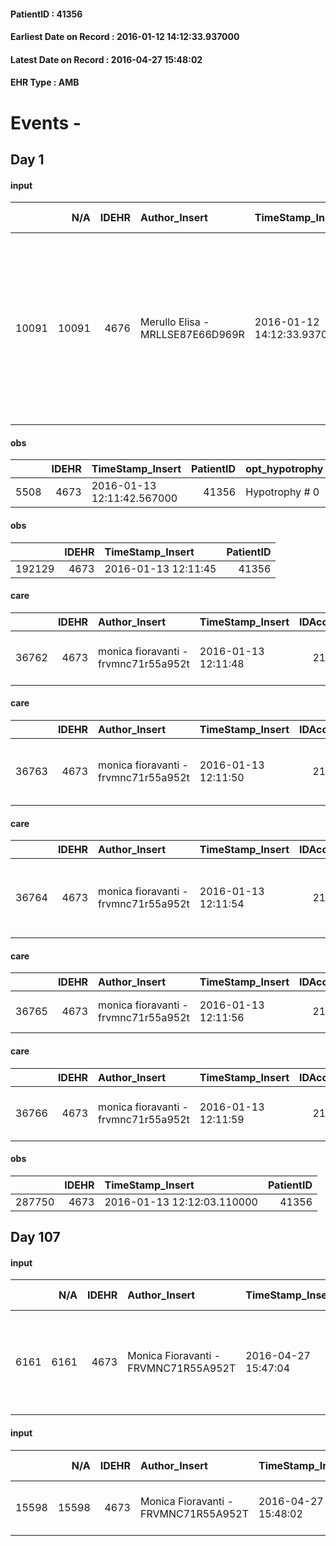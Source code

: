 
#### PatientID : 41356
#### Earliest Date on Record : 2016-01-12 14:12:33.937000
#### Latest Date on Record : 2016-04-27 15:48:02
#### EHR Type : AMB

# Events - 

## Day 1

#### input
|       |    N/A |   IDEHR | Author_Insert                    | TimeStamp_Insert           | EHRType   |   PatientID |   IDDigitalSignDocument | persone_vicine   |   Unnamed: 0_x.1 |   IDANAMNESI_SOCIALE | Patient   | FamigliaAltro   | Paziente_T   | FamigliaAltro_T   |   Non_Rilevabile_x.1 | Note_Non_Rilevabile_x.1   | opt_Problemi   | Note_I                                                                                                                                  | ds_note_timori                                                                                                         | chk_contr_sintomi   | opt_paziente_a   | opt_famiglia_a   | opt_adeguatezza   | opt_paziente_solo   | ds_note_con                                                                                                                          | opt_presente_assente   | Caregiver_principale   | opt_capacita         | ds_familiari_coinv   | opt_necessario   | opt_presente   | opt_risorse_ec   | opt_paziente_psi   | opt_Ins_vol   | ds_note_prio                                                                                                                                | opt_paziente_ad   | opt_caregiver_ad   | opt_esenzione   | opt_inv_civile   | Needs     | Domestic partnership   | Fragility   | opt_disponibilita_f   | opt_indennita_acc   | opt_legge   | opt_famiglia_psi   | opt_disponibilit_paz   |
|------:|-------:|--------:|:---------------------------------|:---------------------------|:----------|------------:|------------------------:|:-----------------|-----------------:|---------------------:|:----------|:----------------|:-------------|:------------------|---------------------:|:--------------------------|:---------------|:----------------------------------------------------------------------------------------------------------------------------------------|:-----------------------------------------------------------------------------------------------------------------------|:--------------------|:-----------------|:-----------------|:------------------|:--------------------|:-------------------------------------------------------------------------------------------------------------------------------------|:-----------------------|:-----------------------|:---------------------|:---------------------|:-----------------|:---------------|:-----------------|:-------------------|:--------------|:--------------------------------------------------------------------------------------------------------------------------------------------|:------------------|:-------------------|:----------------|:-----------------|:----------|:-----------------------|:------------|:----------------------|:--------------------|:------------|:-------------------|:-----------------------|
| 10091 |  10091 |    4676 | Merullo Elisa - MRLLSE87E66D969R | 2016-01-12 14:12:33.937000 | AMB       |       41356 |                  241542 | N/A              |             2245 |                 1511 | No#0      | Parziale#2      | No#0         | No#0              |                    0 | NR                        | No#0           | La pz √® lucida a tratti a causa della patologia Alzheimer. Non sono riuscita a capire cosa vuole la famiglia in particolare le figlie. | Il timore della famiglia riguarda l'alimentazione: la pz non si alimenta e questo sta mettendo a dura prova le figlie. | controllo sintomi#0 | Indefinite#2     | Indefinite#2     | Si#1              | No#0                | La pz vive con la coniuge. La badante √® stata mandata via dalla paziente stessa. Presenti 3 figli che si alternano nell'assistenza. | Presente#1             | spouse                 | Non incrementabile#2 | sons                 | Si#1             | No#0           | Adeguate#1       | No#0               | No#0          | Il bisogno espresso √® a livello clinico. Famiglia spaventata per il peggioramento ma molto confuso su cosa fare e quale servizio attivare. | Parziale#1        | Parziale#1         | No#0            | No#0             | Clinici#0 | Coniuge/Convivente#0   | fisica#1    | Si#1                  | No#0                | No#0        | No#0               | No#0                   |

#### obs
|      |   IDEHR | TimeStamp_Insert           |   PatientID | opt_hypotrophy   | asthenia     | agitation_behavior_freq   | mood         | cognitive_state       |
|-----:|--------:|:---------------------------|------------:|:-----------------|:-------------|:--------------------------|:-------------|:----------------------|
| 5508 |    4673 | 2016-01-13 12:11:42.567000 |       41356 | Hypotrophy # 0   | Moderate # 2 | quiet # 0                 | sadness # 11 | confused at times 0 # |

#### obs
|        |   IDEHR | TimeStamp_Insert    |   PatientID |
|-------:|--------:|:--------------------|------------:|
| 192129 |    4673 | 2016-01-13 12:11:45 |       41356 |

#### care
|       |   IDEHR | Author_Insert                        | TimeStamp_Insert    |   IDAccess | EHRType   |   PatientID |   IDTERAPIE_OUTPAT_VIDAS | ds_dose   | opt_via_di_somm   | ds_ora   | dt_data_inizio      |   opt_pregressa |   opt_somm_terapia |   opt_estemporanea |   opt_termina |   opt_somm_in_pompa | opt_farmaco                                    |
|------:|--------:|:-------------------------------------|:--------------------|-----------:|:----------|------------:|-------------------------:|:----------|:------------------|:---------|:--------------------|----------------:|-------------------:|-------------------:|--------------:|--------------------:|:-----------------------------------------------|
| 36762 |    4673 | monica fioravanti - frvmnc71r55a952t | 2016-01-13 12:11:48 |      21358 | amb       |       41356 |                    14320 | 1 cp      | oral # 0 = 0      | 20 # 20  | 2016-01-13 00:00:00 |               0 |                  0 |                  0 |             0 |                   0 | quetiapine (seroquel 25 mg tablets rev) # 1827 |

#### care
|       |   IDEHR | Author_Insert                        | TimeStamp_Insert    |   IDAccess | EHRType   |   PatientID |   IDTERAPIE_OUTPAT_VIDAS | ds_dose   | opt_via_di_somm   | ds_ora                   | dt_data_inizio      |   opt_pregressa |   opt_somm_terapia |   opt_estemporanea |   opt_termina |   opt_somm_in_pompa | opt_farmaco                                   |
|------:|--------:|:-------------------------------------|:--------------------|-----------:|:----------|------------:|-------------------------:|:----------|:------------------|:-------------------------|:--------------------|----------------:|-------------------:|-------------------:|--------------:|--------------------:|:----------------------------------------------|
| 36763 |    4673 | monica fioravanti - frvmnc71r55a952t | 2016-01-13 12:11:50 |      21358 | amb       |       41356 |                    14321 | 10 gtt    | oral # 0 = 0      | 08 # 8; 14 # 14; 20 # 20 | 2016-01-13 00:00:00 |               0 |                  0 |                  0 |             0 |                   0 | trazodone (trittico os gtt 25 mg / ml) # 1915 |

#### care
|       |   IDEHR | Author_Insert                        | TimeStamp_Insert    |   IDAccess | EHRType   |   PatientID |   IDTERAPIE_OUTPAT_VIDAS | ds_dose   | opt_via_di_somm   | ds_ora   | dt_data_inizio      |   opt_pregressa |   opt_somm_terapia |   opt_estemporanea |   opt_termina |   opt_somm_in_pompa | opt_farmaco                                                |
|------:|--------:|:-------------------------------------|:--------------------|-----------:|:----------|------------:|-------------------------:|:----------|:------------------|:---------|:--------------------|----------------:|-------------------:|-------------------:|--------------:|--------------------:|:-----------------------------------------------------------|
| 36764 |    4673 | monica fioravanti - frvmnc71r55a952t | 2016-01-13 12:11:54 |      21358 | amb       |       41356 |                    14322 | 1 cp      | oral # 0 = 0      | 12 # 12  | 2016-01-13 00:00:00 |               0 |                  0 |                  0 |             0 |                   0 | acetylsalicylic acid (cardioaspirin 100 mg tablets) # 1150 |

#### care
|       |   IDEHR | Author_Insert                        | TimeStamp_Insert    |   IDAccess | EHRType   |   PatientID |   IDTERAPIE_OUTPAT_VIDAS | ds_altro_farmaco   | ds_dose   | opt_via_di_somm   | ds_ora   | dt_data_inizio      |   opt_pregressa |   opt_somm_terapia |   opt_estemporanea |   opt_termina |   opt_somm_in_pompa | opt_farmaco              |
|------:|--------:|:-------------------------------------|:--------------------|-----------:|:----------|------------:|-------------------------:|:-------------------|:----------|:------------------|:---------|:--------------------|----------------:|-------------------:|-------------------:|--------------:|--------------------:|:-------------------------|
| 36765 |    4673 | monica fioravanti - frvmnc71r55a952t | 2016-01-13 12:11:56 |      21358 | amb       |       41356 |                    14323 | lobivur            | 1/2 cp    | oral # 0 = 0      | 08 # 8   | 2016-01-13 00:00:00 |               0 |                  0 |                  0 |             0 |                   0 | other (see notes) # 2004 |

#### care
|       |   IDEHR | Author_Insert                        | TimeStamp_Insert    |   IDAccess | EHRType   |   PatientID |   IDTERAPIE_OUTPAT_VIDAS | ds_dose   | opt_via_di_somm   | ds_ora   | dt_data_inizio      |   opt_pregressa |   opt_somm_terapia |   opt_estemporanea |   opt_termina |   opt_somm_in_pompa | opt_farmaco                             |
|------:|--------:|:-------------------------------------|:--------------------|-----------:|:----------|------------:|-------------------------:|:----------|:------------------|:---------|:--------------------|----------------:|-------------------:|-------------------:|--------------:|--------------------:|:----------------------------------------|
| 36766 |    4673 | monica fioravanti - frvmnc71r55a952t | 2016-01-13 12:11:59 |      21358 | amb       |       41356 |                    14324 | 1 cp      | oral # 0 = 0      | 08 # 8   | 2016-01-13 00:00:00 |               0 |                  0 |                  0 |             0 |                   0 | valsartan (diovan 80 mg tablets) # 1343 |

#### obs
|        |   IDEHR | TimeStamp_Insert           |   PatientID |
|-------:|--------:|:---------------------------|------------:|
| 287750 |    4673 | 2016-01-13 12:12:03.110000 |       41356 |


## Day 107

#### input
|      |    N/A |   IDEHR | Author_Insert                        | TimeStamp_Insert    |   IDAccess | EHRType   |   PatientID |   IDDigitalSignDocument | persone_vicine   |   Unnamed: 0_y |   IDANAMNESI_MED |   Non_Rilevabile_y | Note_Non_Rilevabile_y   | diagnosis                                                        |
|-----:|-------:|--------:|:-------------------------------------|:--------------------|-----------:|:----------|------------:|------------------------:|:-----------------|---------------:|-----------------:|-------------------:|:------------------------|:-----------------------------------------------------------------|
| 6161 |   6161 |    4673 | Monica Fioravanti - FRVMNC71R55A952T | 2016-04-27 15:47:04 |      21358 | AMB       |       41356 |                  348480 | N/A              |           5283 |             4144 |                  0 | NR                      | Encefalo patia lacunare ischemica in sindrome ansioso depressiva |

#### input
|       |    N/A |   IDEHR | Author_Insert                        | TimeStamp_Insert    |   IDAccess | EHRType   |   PatientID |   IDDigitalSignDocument | persone_vicine   |   Unnamed: 0_y.1 |   IDDIAGNOSI_ICD |   Non_Rilevabile_y.1 | Note_Non_Rilevabile_y.1   | I_ICD                                                | II_ICD                                       |
|------:|-------:|--------:|:-------------------------------------|:--------------------|-----------:|:----------|------------:|------------------------:|:-----------------|-----------------:|-----------------:|---------------------:|:--------------------------|:-----------------------------------------------------|:---------------------------------------------|
| 15598 |  15598 |    4673 | Monica Fioravanti - FRVMNC71R55A952T | 2016-04-27 15:48:02 |      21358 | AMB       |       41356 |                  348481 | N/A              |             1159 |             1159 |                    0 | NR                        | 3483 - Encefalopatia non classificata altrove#2719=0 | 30000 - Stato ansioso non specificato#2318=0 |


